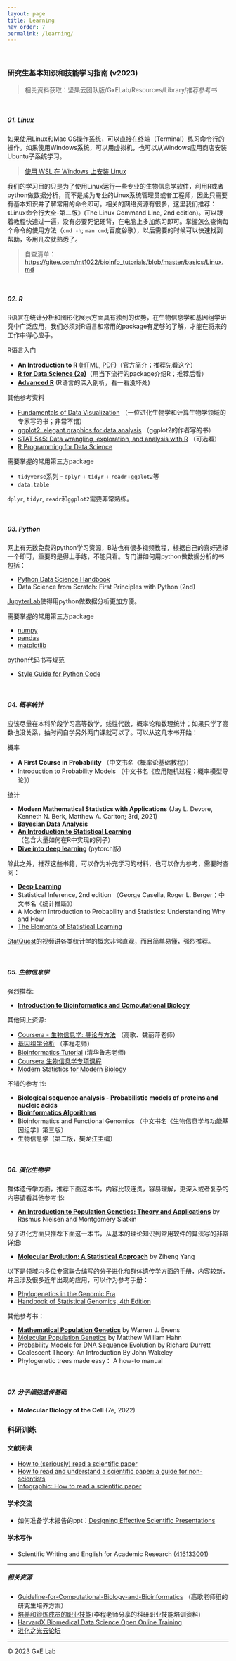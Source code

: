 ```yaml
---
layout: page
title: Learning
nav_order: 7
permalink: /learning/
---
```


<br/>

### 研究生基本知识和技能学习指南 (v2023)

> 相关资料获取：坚果云团队版/GxELab/Resources/Library/推荐参考书

<br/>


##### 01. Linux

如果使用Linux和Mac OS操作系统，可以直接在终端（Terminal）练习命令行的操作。如果使用Windows系统，可以用虚拟机，也可以从Windows应用商店安装Ubuntu子系统学习。

> [使用 WSL 在 Windows 上安装 Linux](https://learn.microsoft.com/zh-cn/windows/wsl/install)

我们的学习目的只是为了使用Linux运行一些专业的生物信息学软件，利用R或者python做数据分析，而不是成为专业的Linux系统管理员或者工程师，因此只需要有基本知识并了解常用的命令即可。相关的网络资源有很多，这里我们推荐：《Linux命令行大全-第二版》(The Linux Command Line, 2nd edition)。可以跟着教程快速过一遍，没有必要死记硬背，在电脑上多加练习即可。掌握怎么查询每个命令的使用方法（`cmd -h`;  `man cmd`;百度谷歌），以后需要的时候可以快速找到帮助，多用几次就熟悉了。


> 自查清单：https://gitee.com/mt1022/bioinfo_tutorials/blob/master/basics/Linux.md

<br/>

##### 02. R

R语言在统计分析和图形化展示方面具有独到的优势，在生物信息学和基因组学研究中广泛应用，我们必须对R语言和常用的package有足够的了解，才能在将来的工作中得心应手。

R语言入门

- **An Introduction to R** ([HTML](https://cran.r-project.org/doc/manuals/r-release/R-intro.html),  [PDF](https://cran.r-project.org/doc/manuals/r-release/R-intro.pdf))（官方简介；推荐先看这个）
- **[R for Data Science (2e)](https://r4ds.hadley.nz/)**（用当下流行的package介绍R；推荐后看）
- **[Advanced R](https://adv-r.hadley.nz/)** (R语言的深入剖析，看一看没坏处)

其他参考资料

- [Fundamentals of Data Visualization](https://clauswilke.com/dataviz/) （一位进化生物学和计算生物学领域的专家写的书；非常不错）
- [ggplot2: elegant graphics for data analysis](https://ggplot2-book.org/) （ggplot2的作者写的书） 
- [STAT 545: Data wrangling, exploration, and analysis with R](https://stat545.com/) （可选看）
- [R Programming for Data Science](https://bookdown.org/rdpeng/rprogdatascience/)


需要掌握的常用第三方package

- `tidyverse`系列 - `dplyr` + `tidyr` + `readr`+`ggplot2`等
- `data.table`

`dplyr`, `tidyr`, `readr`和`ggplot2`需要非常熟练。


<br/>

##### 03. Python

网上有无数免费的python学习资源，B站也有很多视频教程，根据自己的喜好选择一个即可，重要的是得上手练，不能只看。专门讲如何用python做数据分析的书包括：

- [Python Data Science Handbook](https://jakevdp.github.io/PythonDataScienceHandbook/)
- Data Science from Scratch: First Principles with Python (2nd)

[JupyterLab](https://jupyter.org/)使得用python做数据分析更加方便。

需要掌握的常用第三方package

- [numpy](https://numpy.org/doc/stable/user/index.html#user)
- [pandas](https://pandas.pydata.org/docs/user_guide/index.html#user-guide)
- [matplotlib](https://matplotlib.org/stable/tutorials/index.html)

python代码书写规范

- [Style Guide for Python Code](https://peps.python.org/pep-0008/)

<br/>


##### 04. 概率统计

应该尽量在本科阶段学习高等数学，线性代数，概率论和数理统计；如果只学了高数也没关系，抽时间自学另外两门课就可以了。可以从这几本书开始：

概率

- **A First Course in Probability** （中文书名《概率论基础教程》）
- Introduction to Probability Models （中文书名《应用随机过程：概率模型导论》）

统计

- **Modern Mathematical Statistics with Applications** (Jay L. Devore, Kenneth N. Berk, Matthew A. Carlton; 3rd, 2021)
- [**Bayesian Data Analysis**](http://www.stat.columbia.edu/~gelman/book/)
- [**An Introduction to Statistical Learning**](https://www.statlearning.com/) （包含大量如何在R中实现的例子）
- [**Dive into deep learning**](https://d2l.ai/) (pytorch版)

除此之外，推荐这些书籍，可以作为补充学习的材料，也可以作为参考，需要时查阅： 

- [**Deep Learning**](https://www.deeplearningbook.org/)
- Statistical Inference, 2nd edition （George Casella, Roger L. Berger；中文书名《统计推断》）
- A Modern Introduction to Probability and Statistics: Understanding Why and How
- [The Elements of Statistical Learning](https://web.stanford.edu/~hastie/ElemStatLearn/)

[StatQuest](https://statquest.org/video-index/)的视频讲各类统计学的概念非常直观，而且简单易懂，强烈推荐。

<br/>


##### 05. 生物信息学

强烈推荐:

- [**Introduction to Bioinformatics and Computational Biology**](https://liulab-dfci.github.io/bioinfo-combio/)

其他网上资源:
- [Coursera - 生物信息学: 导论与方法](https://www.coursera.org/learn/bioinformatics-pku) （高歌、魏丽萍老师）
- [基因组学分析](http://3d-genome.life/?page_id=7) （李程老师）
- [Bioinformatics Tutorial](https://book.ncrnalab.org/teaching/) (清华鲁志老师)
- [Coursera 生物信息学专项课程](https://www.coursera.org/specializations/bioinformatics)
- [Modern Statistics for Modern Biology](https://web.stanford.edu/class/bios221/book/index.html)

不错的参考书:

- **Biological sequence analysis - Probabilistic models of proteins and nucleic acids**
- [**Bioinformatics Algorithms**](https://www.bioinformaticsalgorithms.org/)
- Bioinformatics and Functional Genomics （中文书名《生物信息学与功能基因组学》第三版）
- 生物信息学（第二版，樊龙江主编）

<br/>


##### 06. 演化生物学

群体遗传学方面，推荐下面这本书，内容比较连贯，容易理解，更深入或者复杂的内容请看其他参考书:

- [**An Introduction to Population Genetics: Theory and Applications**](https://global.oup.com/ushe/product/an-introduction-to-population-genetics-9781605351537) by Rasmus Nielsen and Montgomery Slatkin 

分子进化方面只推荐下面这一本书，从基本的理论知识到常用软件的算法写的非常详细:

- [**Molecular Evolution: A Statistical Approach**](http://abacus.gene.ucl.ac.uk/MESA/) by Ziheng Yang

以下是领域内多位专家联合编写的分子进化和群体遗传学方面的手册，内容较新，并且涉及很多近年出现的应用，可以作为参考手册：

- [Phylogenetics in the Genomic Era](https://hal.inria.fr/PGE/)
- [Handbook of Statistical Genomics, 4th Edition](https://onlinelibrary.wiley.com/doi/book/10.1002/9781119487845)

其他参考书：

- [**Mathematical Population Genetics**](https://link.springer.com/book/10.1007/978-0-387-21822-9) by Warren J. Ewens
- [Molecular Population Genetics](https://global.oup.com/academic/product/molecular-population-genetics-9780878939657) by Matthew William Hahn
- [Probability Models for DNA Sequence Evolution](https://www.springer.com/gp/book/9780387781686) by Richard Durrett
- Coalescent Theory: An Introduction By John Wakeley
- Phylogenetic trees made easy： A how-to manual


<br/>


##### 07. 分子细胞遗传基础

- **Molecular Biology of the Cell** (7e, 2022)


### 科研训练

#### 文献阅读

- [How to (seriously) read a scientific paper](https://www.science.org/careers/2016/03/how-seriously-read-scientific-paper)
- [How to read and understand a scientific paper: a guide for non-scientists](https://blogs.lse.ac.uk/impactofsocialsciences/2016/05/09/how-to-read-and-understand-a-scientific-paper-a-guide-for-non-scientists/)
- [Infographic: How to read a scientific paper](https://www.elsevier.com/connect/infographic-how-to-read-a-scientific-paper)


#### 学术交流

- 如何准备学术报告的ppt：[Designing Effective Scientific Presentations](https://www.ibiology.org/professional-development/scientific-presentations/)


#### 学术写作

- Scientific Writing and English for Academic Research ([416133001](https://chaosonglab.github.io/teaching/))


----

##### 相关资源

- [Guideline-for-Computational-Biology-and-Bioinformatics](https://github.com/gao-lab/Guideline-for-Computational-Biology-and-Bioinformatics) （高歌老师组的研究生培养方案）
- [培养和锻炼成员的职业技能](http://3d-genome.life/)(李程老师分享的科研职业技能培训资料)
- [HarvardX Biomedical Data Science Open Online Training](https://rafalab.github.io/pages/harvardx.html)
- [进化之光云论坛](https://space.bilibili.com/527193889)


-----

© 2023 GxE Lab

